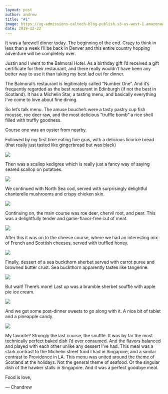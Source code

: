 ```yaml
---
layout: post
author: andrew
title: "#1"
image: https://ug-admissions-caltech-blog-publish.s3-us-west-1.amazonaws.com/images/2019/12/6a0105349b8251970b0240a4fa28cb200b-800wi.jpg
date: 2019-12-22
--- 
```


It was a farewell dinner today. The beginning of the end. Crazy to think in less than a week I’ll be back in Denver and this entire country hopping adventure will be completely over.
 
Justin and I went to the Balmoral Hotel. As a birthday gift I’d received a gift certificate for their restaurant, and there really wouldn’t have been any better way to use it than taking my best lad out for dinner.
 
The Balmoral’s restaurant is legitimately called “Number One”. And it’s frequently regarded as the best restaurant in Edinburgh (if not the best in Scotland). It has a Michelin Star, a tasting menu, and basically everything I’ve come to love about fine dining.
 
So let’s talk menu. The amuse bouche’s were a tasty pastry cup fish mousse, roe deer raw, and the most delicious “truffle bomb” a rice shell filled with truffly goodness.
 
Course one was an oyster from nearby.

Followed by my first time eating foie gras, with a delicious licorice bread (that really just tasted like gingerbread but was black)

![](https://ug-admissions-caltech-blog-publish.s3-us-west-1.amazonaws.com/images/2019/12/6a0105349b8251970b0240a4d58112200d-800wi.jpg)

Then was a scallop kedigree which is really just a fancy way of saying seared scallop on potatoes.

![](https://ug-admissions-caltech-blog-publish.s3-us-west-1.amazonaws.com/images/2019/12/6a0105349b8251970b0240a4fa28aa200b-800wi.jpg)

We continued with North Sea cod, served with surprisingly delightful chanterelle mushrooms and crispy chicken skin.

![](https://ug-admissions-caltech-blog-publish.s3-us-west-1.amazonaws.com/images/2019/12/6a0105349b8251970b0240a4ac5c1a200c-800wi.jpg)

Continuing on, the main course was roe deer, chervil root, and pear. This was a delightfully tender and game-flavor-free cut of meat.

![](https://ug-admissions-caltech-blog-publish.s3-us-west-1.amazonaws.com/images/2019/12/6a0105349b8251970b0240a4d5811b200d-800wi.jpg)

After this it was on to the cheese course, where we had an interesting mix of French and Scottish cheeses, served with truffled honey.

![](https://ug-admissions-caltech-blog-publish.s3-us-west-1.amazonaws.com/images/2019/12/6a0105349b8251970b0240a4fa28b7200b-800wi.jpg)

Finally, dessert of a sea buckthorn sherbet served with carrot puree and browned butter crust. Sea buckthorn apparently tastes like tangerine.

![](https://ug-admissions-caltech-blog-publish.s3-us-west-1.amazonaws.com/images/2019/12/6a0105349b8251970b0240a4d58127200d-800wi.jpg)

But wait! There’s more! Last up was a bramble sherbet soufflé with apple pie ice cream.

![](https://ug-admissions-caltech-blog-publish.s3-us-west-1.amazonaws.com/images/2019/12/6a0105349b8251970b0240a4fa28b7200b-800wi.jpg)

And we got some post-dinner sweets to go along with it. A nice bit of tablet and a pineapple candy.

![](https://ug-admissions-caltech-blog-publish.s3-us-west-1.amazonaws.com/images/2019/12/6a0105349b8251970b0240a4fa28c3200b-800wi.jpg)
 
My favorite? Strongly the last course, the soufflé. It was by far the most technically perfect baked dish I’d ever consumed. And the flavors balanced and played with each other unlike any dessert I’ve had. This meal was a stark contrast to the Michelin street food I had in Singapore, and a similar contrast to Providence in LA. This menu was united around the theme of Scotland at the holidays. Not the general theme of seafood. Or the singular dish of the hawker stalls in Singapore. And it was a perfect goodbye meal.
 
Food is love,
 
— Chandrew
